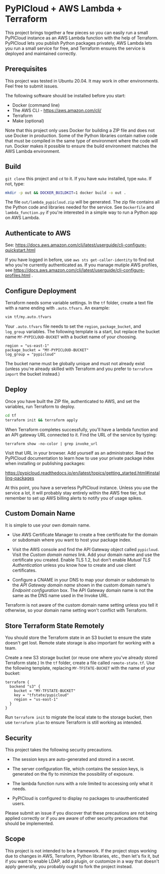 # PyPICloud + AWS Lambda + Terraform

This project brings together a few pieces so you can easily run a small
PyPICloud instance as an AWS Lambda function with the help of Terraform.
PyPICloud lets you publish Python packages privately, AWS Lambda lets you run
a small service for free, and Terraform ensures the service is deployed and
maintained correctly.

## Prerequisites

This project was tested in Ubuntu 20.04. It may work in other environments.
Feel free to submit issues.

The following software should be installed before you start:

- Docker (command line)
- The AWS CLI - https://aws.amazon.com/cli/
- Terraform
- Make (optional)

Note that this project only uses Docker for building a ZIP file and does not
use Docker in production. Some of the Python libraries contain native code
that must be compiled in the same type of environment where the code will run.
Docker makes it possible to ensure the build environment matches the AWS
Lambda environment.

## Build

`git clone` this project and `cd` to it. If you have `make` installed, type
`make`. If not, type:

```sh
mkdir -p out && DOCKER_BUILDKIT=1 docker build -o out .
```

The file `out/lambda_pypicloud.zip` will be generated. The zip file contains
all the Python code and libraries needed for the service. See `Dockerfile` and
`lambda_function.py` if you're interested in a simple way to run a Python app
on AWS Lambda.

## Authenticate to AWS

See:
https://docs.aws.amazon.com/cli/latest/userguide/cli-configure-quickstart.html

If you have logged in before, use `aws sts get-caller-identity` to find out
who you're currently authenticated as. If you manage mutiple AWS profiles, see
https://docs.aws.amazon.com/cli/latest/userguide/cli-configure-profiles.html .

## Configure Deployment

Terraform needs some variable settings. In the `tf` folder, create a text file
with a name ending with `.auto.tfvars`. An example:

```sh
vim tf/my.auto.tfvars
```

Your `.auto.tfvars` file needs to set the `region`, `package_bucket`, and
`log_group` variables. The following template is a start, but replace the
bucket name `MY-PYPICLOUD-BUCKET` with a bucket name of your choosing.

```
region = "us-east-1"
package_bucket = "MY-PYPICLOUD-BUCKET"
log_group = "pypicloud"
```

The bucket name must be globally unique and must not already exist (unless
you're already skilled with Terraform and you prefer to `terraform import`
the bucket instead.)

## Deploy

Once you have built the ZIP file, authenticated to AWS, and set the variables,
run Terraform to deploy.

```sh
cd tf
terraform init && terraform apply
```

When Terraform completes successfully, you'll have a lambda function and an
API gateway URL connected to it. Find the URL of the service by typing:

```
terraform show -no-color | grep invoke_url
```

Visit that URL in your browser. Add yourself as an administrator. Read the
PyPICloud documentation to learn how to use your private package index when
installing or publishing packages:

https://pypicloud.readthedocs.io/en/latest/topics/getting_started.html#installing-packages

At this point, you have a serverless PyPICloud instance. Unless you use the
service a lot, it will probably stay entirely within the AWS free tier, but
remember to set up AWS billing alerts to notify you of usage spikes.

## Custom Domain Name

It is simple to use your own domain name.

- Use AWS Certificate Manager to create a free certificate for the domain or
  subdomain where you want to host your package index.

- Visit the AWS console and find the API Gateway object called `pypicloud`.
  Visit the *Custom domain names* link. Add your domain name and use the
  certificate you created. Enable TLS 1.2, but don't enable
  *Mutual TLS Authentication* unless you know how to create and use
  client certificates.

- Configure a CNAME in your DNS to map your domain or subdomain to the *API
  Gateway domain name* shown in the custom domain name's *Endpoint
  configuration* box. The API Gateway domain name is not the same as the
  DNS name used in the Invoke URL.

Terraform is not aware of the custom domain name setting unless you tell it
otherwise, so your domain name setting won't conflict with Terraform.

## Store Terraform State Remotely

You should store the Terraform state in an S3 bucket to ensure the state
doesn't get lost. Remote state storage is also important for working with a
team.

Create a new S3 storage bucket (or reuse one where you've already stored
Terraform state.) In the `tf` folder, create a file called `remote-state.tf`.
Use the following template, replacing `MY-TFSTATE-BUCKET` with the name of your
bucket:

```
terraform {
  backend "s3" {
    bucket = "MY-TFSTATE-BUCKET"
    key = "tfstate/pypicloud"
    region = "us-east-1"
  }
}
```

Run `terraform init` to migrate the local state to the storage bucket, then
use `terraform plan` to ensure Terraform is still working as intended.

## Security

This project takes the following security precautions.

- The session keys are auto-generated and stored in a secret.

- The server configuration file, which contains the session keys, is generated
  on the fly to minimize the possibility of exposure.

- The lambda function runs with a role limited to accessing only what it
  needs.

- PyPICloud is configured to display no packages to unauthenticated users.

Please submit an issue if you discover that these precautions are not being
applied correctly or if you are aware of other security precautions that
should be implemented.

## Scope

This project is not intended to be a framework. If the project stops working
due to changes in AWS, Terraform, Python libraries, etc., then let's fix it,
but if you want to enable LDAP, add a plugin, or customize in a way that
doesn't apply generally, you probably ought to fork the project instead.
